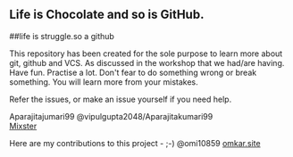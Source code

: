 ## Life is Chocolate and so is GitHub.
##life is struggle.so a github

This repository has been created for the sole purpose to learn more about git, github and VCS. As discussed in the workshop that we had/are having.
Have fun. Practise a lot. Don't fear to do something wrong or break something.
You will learn more from your mistakes.

Refer the issues, or make an issue yourself if you need help.

Aparajitajumari99 
@vipulgupta2048/Aparajitakumari99  
[Mixster](www.mixstersite.wordpress.com)

Here are my contributions to this project - ;-)
@omi10859
[omkar.site](omkar.site)
